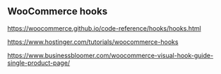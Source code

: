 
## WooCommerce hooks 
https://woocommerce.github.io/code-reference/hooks/hooks.html

https://www.hostinger.com/tutorials/woocommerce-hooks

https://www.businessbloomer.com/woocommerce-visual-hook-guide-single-product-page/

